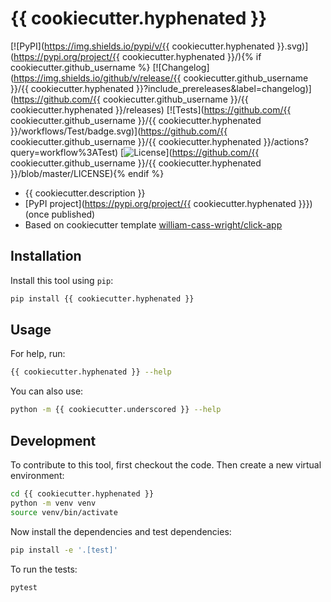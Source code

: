 # {{ cookiecutter.hyphenated }}

[![PyPI](https://img.shields.io/pypi/v/{{ cookiecutter.hyphenated }}.svg)](https://pypi.org/project/{{ cookiecutter.hyphenated }}/){% if cookiecutter.github_username %}
[![Changelog](https://img.shields.io/github/v/release/{{ cookiecutter.github_username }}/{{ cookiecutter.hyphenated }}?include_prereleases&label=changelog)](https://github.com/{{ cookiecutter.github_username }}/{{ cookiecutter.hyphenated }}/releases)
[![Tests](https://github.com/{{ cookiecutter.github_username }}/{{ cookiecutter.hyphenated }}/workflows/Test/badge.svg)](https://github.com/{{ cookiecutter.github_username }}/{{ cookiecutter.hyphenated }}/actions?query=workflow%3ATest)
[![License](https://img.shields.io/badge/license-Apache%202.0-blue.svg)](https://github.com/{{ cookiecutter.github_username }}/{{ cookiecutter.hyphenated }}/blob/master/LICENSE){% endif %}

- {{ cookiecutter.description }}
- [PyPI project](https://pypi.org/project/{{ cookiecutter.hyphenated }}}) (once published)
- Based on cookiecutter template [william-cass-wright/click-app](https://github.com/william-cass-wright/click-app)

## Installation
Install this tool using `pip`:
```bash
pip install {{ cookiecutter.hyphenated }}
```

## Usage
For help, run:
```bash
{{ cookiecutter.hyphenated }} --help
```
You can also use:
```bash
python -m {{ cookiecutter.underscored }} --help
```

## Development
To contribute to this tool, first checkout the code. Then create a new virtual environment:
```bash
cd {{ cookiecutter.hyphenated }}
python -m venv venv
source venv/bin/activate
```
Now install the dependencies and test dependencies:
```bash
pip install -e '.[test]'
```
To run the tests:
```bash
pytest
```
